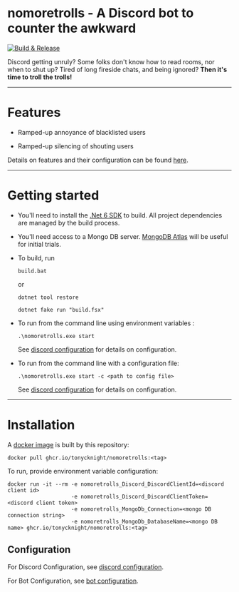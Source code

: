 # nomoretrolls - A Discord bot to counter the awkward

[![Build & Release](https://github.com/tonycknight/nomoretrolls/actions/workflows/build.yml/badge.svg)](https://github.com/tonycknight/nomoretrolls/actions/workflows/build.yml)

Discord getting unruly? Some folks don't know how to read rooms, nor when to shut up? Tired of long fireside chats, and being ignored? **Then it's time to troll the trolls!**

--- 

# Features

* Ramped-up annoyance of blacklisted users

* Ramped-up silencing of shouting users

Details on features and their configuration can be found [here](./docs/bot_actions.md).

--- 

# Getting started

* You'll need to install the [.Net 6 SDK](https://dotnet.microsoft.com/en-us/download/dotnet/6.0) to build. All project dependencies are managed by the build process.

* You'll need access to a Mongo DB server. [MongoDB Atlas](https://www.mongodb.com/atlas/database) will be useful for initial trials.

* To build, run

  ``build.bat``

  or 

  ``dotnet tool restore``

  ``dotnet fake run "build.fsx"``

* To run from the command line using environment variables :

  ``.\nomoretrolls.exe start``

  See [discord configuration](./docs/discord_config.md) for details on configuration.

* To run from the command line with a configuration file:

  ``.\nomoretrolls.exe start -c <path to config file>``

  See [discord configuration](./docs/discord_config.md) for details on configuration.

--- 

# Installation

A [docker image](https://github.com/users/tonycknight/packages/container/package/nomoretrolls) is built by this repository:

```
docker pull ghcr.io/tonycknight/nomoretrolls:<tag>
```

To run, provide environment variable configuration:

```
docker run -it --rm -e nomoretrolls_Discord_DiscordClientId=<discord client id> 
                    -e nomoretrolls_Discord_DiscordClientToken=<discord client token> 
                    -e nomoretrolls_MongoDb_Connection=<mongo DB connection string> 
                    -e nomoretrolls_MongoDb_DatabaseName=<mongo DB name> ghcr.io/tonycknight/nomoretrolls:<tag>
```

## Configuration

For Discord Configuration, see [discord configuration](./docs/discord_config.md).

For Bot Configuration, see [bot configuration](./docs/bot_config.md).

